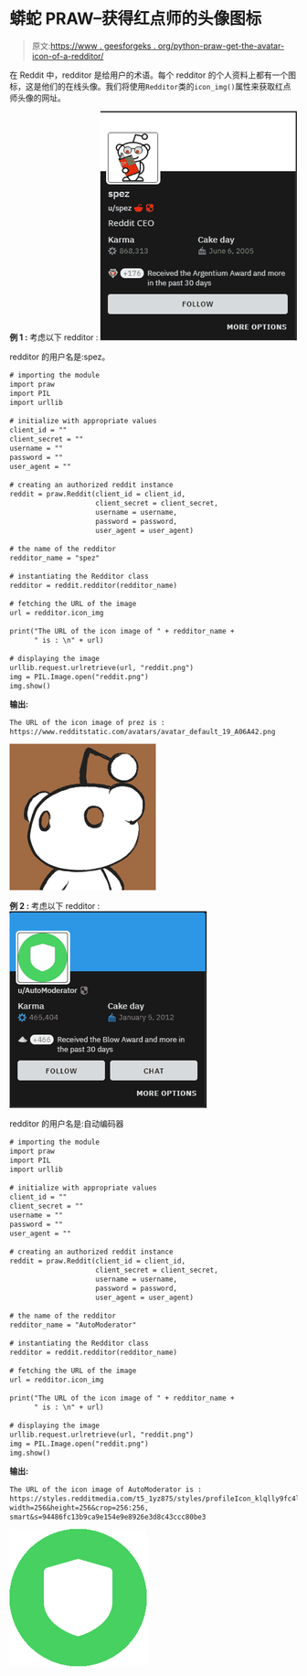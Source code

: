 # 蟒蛇 PRAW–获得红点师的头像图标

> 原文:[https://www . geesforgeks . org/python-praw-get-the-avatar-icon-of-a-redditor/](https://www.geeksforgeeks.org/python-praw-getting-the-avatar-icon-of-a-redditor/)

在 Reddit 中，redditor 是给用户的术语。每个 redditor 的个人资料上都有一个图标，这是他们的在线头像。我们将使用`Redditor`类的`icon_img()`属性来获取红点师头像的网址。

**例 1 :** 考虑以下 redditor :
![](img/60e5b09bcc9c0497565b34e02bcac732.png)

redditor 的用户名是:spez。

```
# importing the module
import praw
import PIL
import urllib

# initialize with appropriate values
client_id = ""
client_secret = ""
username = ""
password = ""
user_agent = ""

# creating an authorized reddit instance
reddit = praw.Reddit(client_id = client_id, 
                     client_secret = client_secret, 
                     username = username, 
                     password = password,
                     user_agent = user_agent) 

# the name of the redditor
redditor_name = "spez"

# instantiating the Redditor class
redditor = reddit.redditor(redditor_name)

# fetching the URL of the image
url = redditor.icon_img

print("The URL of the icon image of " + redditor_name +
      " is : \n" + url)

# displaying the image
urllib.request.urlretrieve(url, "reddit.png")
img = PIL.Image.open("reddit.png")
img.show()
```

**输出:**

```
The URL of the icon image of prez is : 
https://www.redditstatic.com/avatars/avatar_default_19_A06A42.png

```

![](img/29d3eee31c119ef3e2a332a1f903ea0f.png)

**例 2 :** 考虑以下 redditor :
![](img/c80c93faa6b2e754176bf9034d2fa3e5.png)

redditor 的用户名是:自动编码器

```
# importing the module
import praw
import PIL
import urllib

# initialize with appropriate values
client_id = ""
client_secret = ""
username = ""
password = ""
user_agent = ""

# creating an authorized reddit instance
reddit = praw.Reddit(client_id = client_id, 
                     client_secret = client_secret, 
                     username = username, 
                     password = password,
                     user_agent = user_agent) 

# the name of the redditor
redditor_name = "AutoModerator"

# instantiating the Redditor class
redditor = reddit.redditor(redditor_name)

# fetching the URL of the image
url = redditor.icon_img

print("The URL of the icon image of " + redditor_name +
      " is : \n" + url)

# displaying the image
urllib.request.urlretrieve(url, "reddit.png")
img = PIL.Image.open("reddit.png")
img.show()
```

**输出:**

```
The URL of the icon image of AutoModerator is : 
https://styles.redditmedia.com/t5_1yz875/styles/profileIcon_klqlly9fc4l41.png?width=256&height=256&crop=256:256, smart&s=94486fc13b9ca9e154e9e8926e3d8c43ccc80be3

```

![](img/fb8063ff85bba7fa643059cdcb944f11.png)